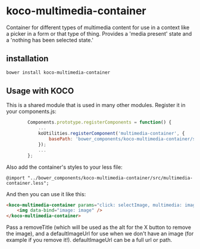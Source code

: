 # koco-multimedia-container
Container for different types of multimedia content for use in a context like a picker in a form or that type of thing. Provides a 'media present' state and a 'nothing has been selected state.'

## installation
```bash
bower install koco-multimedia-container
```

## Usage with KOCO

This is a shared module that is used in many other modules. Register it in your components.js:

```javascript
        Components.prototype.registerComponents = function() {
            ...
            koUtilities.registerComponent('multimedia-container', {
                basePath: 'bower_components/koco-multimedia-container/src/multimedia-container'
            });
            ...
        };
```

Also add the container's styles to your less file:

`@import "../bower_components/koco-multimedia-container/src/multimedia-container.less";`

And then you can use it like this:

```html
<koco-multimedia-container params="click: selectImage, multimedia: image, remove: unselectImage, removeTitle: 'remove this image', defaultImageUrl: settings.defaultImageUrl">
    <img data-bind="image: image" />
</koco-multimedia-container>
```

Pass a removeTitle (which will be used as the alt for the X button to remove the image), and a defaultImageUrl for use when we don't have an image (for example if you remove it!). defaultImageUrl can be a full url or path.